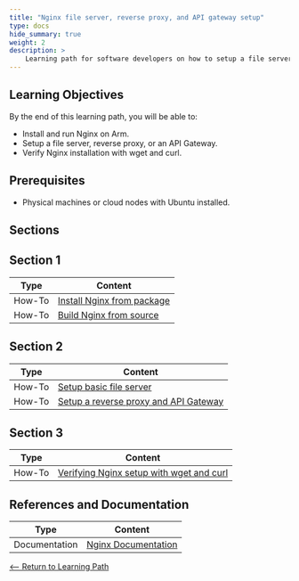 ```yaml
---
title: "Nginx file server, reverse proxy, and API gateway setup"
type: docs
hide_summary: true
weight: 2
description: >
    Learning path for software developers on how to setup a file server, reverse proxy, or API Gateway with Nginx.
---
```


## Learning Objectives

By the end of this learning path, you will be able to:

* Install and run Nginx on Arm.
* Setup a file server, reverse proxy, or an API Gateway.
* Verify Nginx installation with wget and curl.

## Prerequisites

* Physical machines or cloud nodes with Ubuntu installed.

## Sections

## Section 1

|          Type | Content                       |
| ---           | ---                                 |
| How-To        | [Install Nginx from package](/content/en/cloud/nginx/install_from_package.md) |
| How-To        | [Build Nginx from source](/content/en/cloud/nginx/build_from_source.md) |

## Section 2

|          Type | Content                       |
| ---           | ---                                 |
| How-To        | [Setup basic file server](/content/en/cloud/nginx/basic_static_file_server.md) |
| How-To        | [Setup a reverse proxy and API Gateway](/content/en/cloud/nginx/reverse_proxy_and_API_gateway.md) |

## Section 3

|          Type | Content                       |
| ---           | ---                                 |
| How-To        | [Verifying Nginx setup with wget and curl](/content/en/cloud/nginx/example.md) |

## References and Documentation

| Type          | Content             |
| ---           | ---                 |
| Documentation | [Nginx Documentation](http://nginx.org/en/docs/) |

[<-- Return to Learning Path](/content/en/cloud/nginx/#sections)
